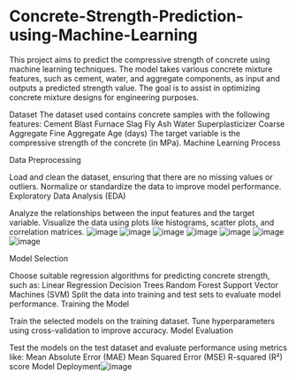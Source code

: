 # Concrete-Strength-Prediction-using-Machine-Learning

This project aims to predict the compressive strength of concrete using machine learning techniques. The model takes various concrete mixture features, such as cement, water, and aggregate components, as input and outputs a predicted strength value. The goal is to assist in optimizing concrete mixture designs for engineering purposes.

Dataset
The dataset used contains concrete samples with the following features:
Cement
Blast Furnace Slag
Fly Ash
Water
Superplasticizer
Coarse Aggregate
Fine Aggregate
Age (days)
The target variable is the compressive strength of the concrete (in MPa).
Machine Learning Process

Data Preprocessing

Load and clean the dataset, ensuring that there are no missing values or outliers.
Normalize or standardize the data to improve model performance.
Exploratory Data Analysis (EDA)


Analyze the relationships between the input features and the target variable.
Visualize the data using plots like histograms, scatter plots, and correlation matrices.
![image](https://github.com/user-attachments/assets/8d815cd6-7f19-49b8-af06-b28dd445b7d3)
![image](https://github.com/user-attachments/assets/d28df3ed-9464-46c1-9a96-e2ddb1a13568)
![image](https://github.com/user-attachments/assets/6cb207aa-9f03-46b9-b2c4-991394bfb35f)
![image](https://github.com/user-attachments/assets/af67b131-de7d-4e37-983d-7b8d67b3a6d8)
![image](https://github.com/user-attachments/assets/345dd638-936b-47d2-821b-fcf661096ae6)
![image](https://github.com/user-attachments/assets/e71f827e-222a-41f4-a6a2-979f35a23033)
![image](https://github.com/user-attachments/assets/a4dfb266-8c2b-4c2a-86e0-361e05b31aba)



Model Selection

Choose suitable regression algorithms for predicting concrete strength, such as:
Linear Regression
Decision Trees
Random Forest
Support Vector Machines (SVM)
Split the data into training and test sets to evaluate model performance.
Training the Model

Train the selected models on the training dataset.
Tune hyperparameters using cross-validation to improve accuracy.
Model Evaluation

Test the models on the test dataset and evaluate performance using metrics like:
Mean Absolute Error (MAE)
Mean Squared Error (MSE)
R-squared (R²) score
Model Deployment![image](https://github.com/user-attachments/assets/d361773f-6dd2-438b-9a61-43ccea7c81c7)

